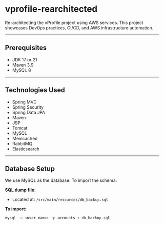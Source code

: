 # vprofile-rearchitected

Re-architecting the vProfile project using AWS services. This project showcases DevOps practices, CI/CD, and AWS infrastructure automation.

---

## Prerequisites

- JDK 17 or 21  
- Maven 3.9  
- MySQL 8  

---

## Technologies Used

- Spring MVC  
- Spring Security  
- Spring Data JPA  
- Maven  
- JSP  
- Tomcat  
- MySQL  
- Memcached  
- RabbitMQ  
- Elasticsearch  

---

## Database Setup

We use MySQL as the database. To import the schema:

**SQL dump file:**
- Located at: `/src/main/resources/db_backup.sql`

**To import:**
```bash
mysql -u <user_name> -p accounts < db_backup.sql

